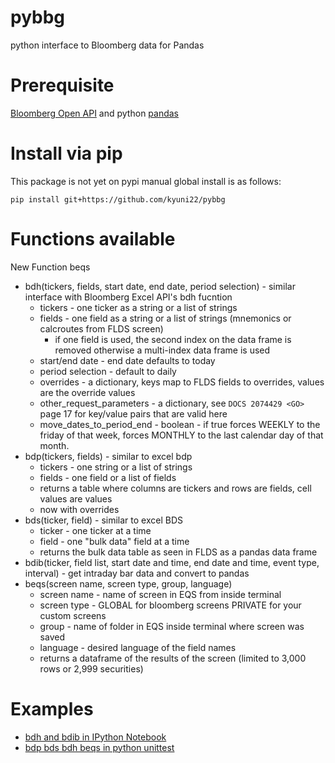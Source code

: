 pybbg
=====

python interface to Bloomberg data for Pandas

Prerequisite
=====

[Bloomberg Open API](http://www.openbloomberg.com/open-api/) and python [pandas](http://pandas.pydata.org/)

Install via pip
=====

This package is not yet on pypi manual global install is as follows:

    pip install git+https://github.com/kyuni22/pybbg 

Functions available
=====

New Function beqs

* bdh(tickers, fields, start date, end date, period selection) - similar interface with Bloomberg Excel API's bdh fucntion
	* tickers - one ticker as a string or a list of strings 
	* fields - one field as a string or a list of strings (mnemonics or calcroutes from FLDS screen)
		* if one field is used, the second index on the data frame is removed otherwise a multi-index data frame is used
	* start/end date - end date defaults to today
	* period selection - default to daily
	* overrides - a dictionary, keys map to FLDS fields to overrides, values are the override values
	* other_request_parameters - a dictionary, see `DOCS 2074429 <GO>` page 17 for key/value pairs that are valid here
	* move_dates_to_period_end - boolean - if true forces WEEKLY to the friday of that week, forces MONTHLY to the last calendar day of that month.
* bdp(tickers, fields) - similar to excel bdp
	* tickers - one string or a list of strings
	* fields - one field or a list of fields
	* returns a table where columns are tickers and rows are fields, cell values are values
	* now with overrides
* bds(ticker, field) - similar to excel BDS
	* ticker - one ticker at a time
	* field - one "bulk data" field at a time
	* returns the bulk data table as seen in FLDS as a pandas data frame
* bdib(ticker, field list, start date and time, end date and time, event type, interval) - get intraday bar data and convert to pandas
* beqs(screen name, screen type, group, language)
	* screen name - name of screen in EQS from inside terminal
	* screen type - GLOBAL for bloomberg screens PRIVATE for your custom screens
	* group - name of folder in EQS inside terminal where screen was saved
	* language - desired language of the field names
	* returns a dataframe of the results of the screen (limited to 3,000 rows or 2,999 securities)


Examples
=====
* [bdh and bdib in IPython Notebook](http://nbviewer.ipython.org/github/kyuni22/pybbg/blob/master/BBG_API_test.ipynb?create=1)
* [bdp bds bdh beqs in python unittest](https://github.com/kyuni22/pybbg/blob/master/test_pybbg.py) 
